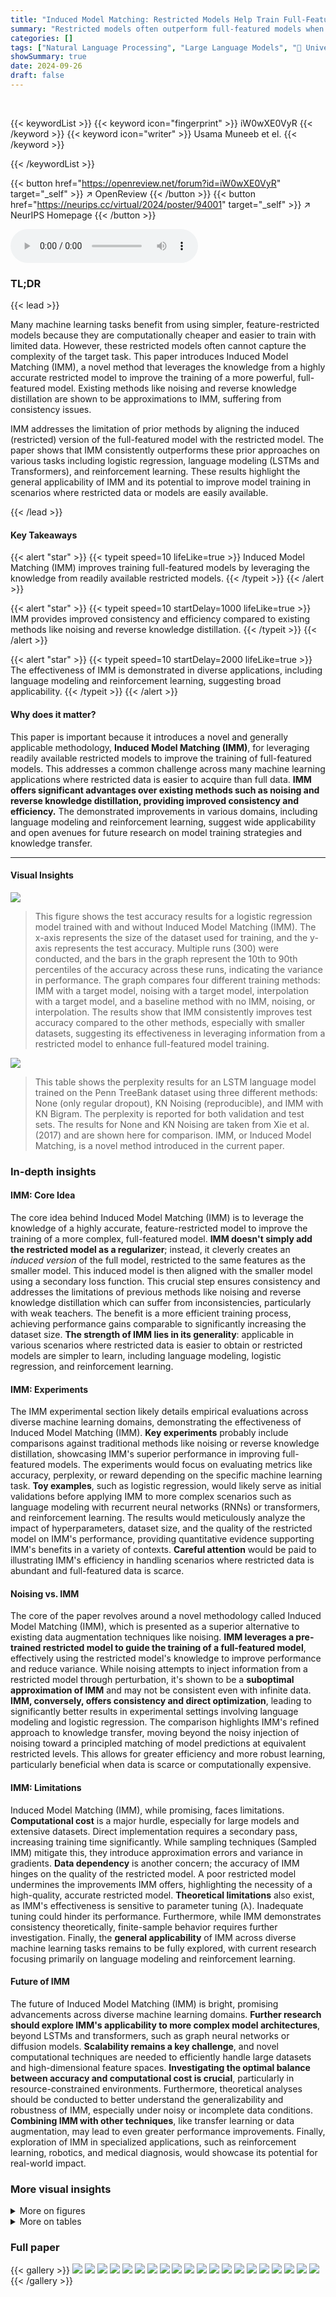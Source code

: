 ```yaml
---
title: "Induced Model Matching: Restricted Models Help Train Full-Featured Models"
summary: "Restricted models often outperform full-featured models when training data is limited.  This paper introduces Induced Model Matching (IMM), a novel technique that uses a restricted model as a guide to..."
categories: []
tags: ["Natural Language Processing", "Large Language Models", "🏢 University of Illinois Chicago",]
showSummary: true
date: 2024-09-26
draft: false
---
```


<br>

{{< keywordList >}}
{{< keyword icon="fingerprint" >}} iW0wXE0VyR {{< /keyword >}}
{{< keyword icon="writer" >}} Usama Muneeb et el. {{< /keyword >}}
 
{{< /keywordList >}}

{{< button href="https://openreview.net/forum?id=iW0wXE0VyR" target="_self" >}}
↗ OpenReview
{{< /button >}}
{{< button href="https://neurips.cc/virtual/2024/poster/94001" target="_self" >}}
↗ NeurIPS Homepage
{{< /button >}}


<audio controls>
    <source src="https://ai-paper-reviewer.com/iW0wXE0VyR/podcast.wav" type="audio/wav">
    Your browser does not support the audio element.
</audio>


### TL;DR


{{< lead >}}

Many machine learning tasks benefit from using simpler, feature-restricted models because they are computationally cheaper and easier to train with limited data. However, these restricted models often cannot capture the complexity of the target task. This paper introduces Induced Model Matching (IMM), a novel method that leverages the knowledge from a highly accurate restricted model to improve the training of a more powerful, full-featured model.  Existing methods like noising and reverse knowledge distillation are shown to be approximations to IMM, suffering from consistency issues. 

IMM addresses the limitation of prior methods by aligning the induced (restricted) version of the full-featured model with the restricted model.  The paper shows that IMM consistently outperforms these prior approaches on various tasks including logistic regression, language modeling (LSTMs and Transformers), and reinforcement learning. These results highlight the general applicability of IMM and its potential to improve model training in scenarios where restricted data or models are easily available. 

{{< /lead >}}


#### Key Takeaways

{{< alert "star" >}}
{{< typeit speed=10 lifeLike=true >}} Induced Model Matching (IMM) improves training full-featured models by leveraging the knowledge from readily available restricted models. {{< /typeit >}}
{{< /alert >}}

{{< alert "star" >}}
{{< typeit speed=10 startDelay=1000 lifeLike=true >}} IMM provides improved consistency and efficiency compared to existing methods like noising and reverse knowledge distillation. {{< /typeit >}}
{{< /alert >}}

{{< alert "star" >}}
{{< typeit speed=10 startDelay=2000 lifeLike=true >}} The effectiveness of IMM is demonstrated in diverse applications, including language modeling and reinforcement learning, suggesting broad applicability. {{< /typeit >}}
{{< /alert >}}

#### Why does it matter?
This paper is important because it introduces a novel and generally applicable methodology, **Induced Model Matching (IMM)**, for leveraging readily available restricted models to improve the training of full-featured models.  This addresses a common challenge across many machine learning applications where restricted data is easier to acquire than full data. **IMM offers significant advantages over existing methods such as noising and reverse knowledge distillation, providing improved consistency and efficiency.** The demonstrated improvements in various domains, including language modeling and reinforcement learning, suggest wide applicability and open avenues for future research on model training strategies and knowledge transfer.

------
#### Visual Insights



![](https://ai-paper-reviewer.com/iW0wXE0VyR/figures_1_1.jpg)

> This figure shows the test accuracy results for a logistic regression model trained with and without Induced Model Matching (IMM).  The x-axis represents the size of the dataset used for training, and the y-axis represents the test accuracy.  Multiple runs (300) were conducted, and the bars in the graph represent the 10th to 90th percentiles of the accuracy across these runs, indicating the variance in performance.  The graph compares four different training methods: IMM with a target model, noising with a target model, interpolation with a target model, and a baseline method with no IMM, noising, or interpolation. The results show that IMM consistently improves test accuracy compared to the other methods, especially with smaller datasets, suggesting its effectiveness in leveraging information from a restricted model to enhance full-featured model training.





![](https://ai-paper-reviewer.com/iW0wXE0VyR/tables_8_1.jpg)

> This table shows the perplexity results for an LSTM language model trained on the Penn TreeBank dataset using three different methods:  None (only regular dropout), KN Noising (reproducible), and IMM with KN Bigram.  The perplexity is reported for both validation and test sets.  The results for None and KN Noising are taken from Xie et al. (2017) and are shown here for comparison. IMM, or Induced Model Matching, is a novel method introduced in the current paper.





### In-depth insights


#### IMM: Core Idea
The core idea behind Induced Model Matching (IMM) is to leverage the knowledge of a highly accurate, feature-restricted model to improve the training of a more complex, full-featured model.  **IMM doesn't simply add the restricted model as a regularizer**; instead, it cleverly creates an *induced version* of the full model, restricted to the same features as the smaller model.  This induced model is then aligned with the smaller model using a secondary loss function. This crucial step ensures consistency and addresses the limitations of previous methods like noising and reverse knowledge distillation which can suffer from inconsistencies, particularly with weak teachers.  The benefit is a more efficient training process, achieving performance gains comparable to significantly increasing the dataset size. **The strength of IMM lies in its generality**: applicable in various scenarios where restricted data is easier to obtain or restricted models are simpler to learn, including language modeling, logistic regression, and reinforcement learning.

#### IMM: Experiments
The IMM experimental section likely details empirical evaluations across diverse machine learning domains, demonstrating the effectiveness of Induced Model Matching (IMM).  **Key experiments** probably include comparisons against traditional methods like noising or reverse knowledge distillation, showcasing IMM's superior performance in improving full-featured models.  The experiments would focus on evaluating metrics like accuracy, perplexity, or reward depending on the specific machine learning task.  **Toy examples**, such as logistic regression, would likely serve as initial validations before applying IMM to more complex scenarios such as language modeling with recurrent neural networks (RNNs) or transformers, and reinforcement learning.  The results would meticulously analyze the impact of hyperparameters, dataset size, and the quality of the restricted model on IMM's performance, providing quantitative evidence supporting IMM's benefits in a variety of contexts.  **Careful attention** would be paid to illustrating IMM's efficiency in handling scenarios where restricted data is abundant and full-featured data is scarce.

#### Noising vs. IMM
The core of the paper revolves around a novel methodology called Induced Model Matching (IMM), which is presented as a superior alternative to existing data augmentation techniques like noising.  **IMM leverages a pre-trained restricted model to guide the training of a full-featured model**, effectively using the restricted model's knowledge to improve performance and reduce variance.  While noising attempts to inject information from a restricted model through perturbation, it's shown to be a **suboptimal approximation of IMM** and may not be consistent even with infinite data.  **IMM, conversely, offers consistency and direct optimization**, leading to significantly better results in experimental settings involving language modeling and logistic regression. The comparison highlights IMM's refined approach to knowledge transfer, moving beyond the noisy injection of noising toward a principled matching of model predictions at equivalent restricted levels.  This allows for greater efficiency and more robust learning, particularly beneficial when data is scarce or computationally expensive.

#### IMM: Limitations
Induced Model Matching (IMM), while promising, faces limitations.  **Computational cost** is a major hurdle, especially for large models and extensive datasets.  Direct implementation requires a secondary pass, increasing training time significantly. While sampling techniques (Sampled IMM) mitigate this, they introduce approximation errors and variance in gradients.  **Data dependency** is another concern; the accuracy of IMM hinges on the quality of the restricted model. A poor restricted model undermines the improvements IMM offers, highlighting the necessity of a high-quality, accurate restricted model.  **Theoretical limitations** also exist, as IMM's effectiveness is sensitive to parameter tuning (λ).  Inadequate tuning could hinder its performance. Furthermore, while IMM demonstrates consistency theoretically, finite-sample behavior requires further investigation.  Finally, the **general applicability** of IMM across diverse machine learning tasks remains to be fully explored, with current research focusing primarily on language modeling and reinforcement learning.

#### Future of IMM
The future of Induced Model Matching (IMM) is bright, promising advancements across diverse machine learning domains.  **Further research should explore IMM's applicability to more complex model architectures**, beyond LSTMs and transformers, such as graph neural networks or diffusion models.  **Scalability remains a key challenge**, and novel computational techniques are needed to efficiently handle large datasets and high-dimensional feature spaces.  **Investigating the optimal balance between accuracy and computational cost is crucial**, particularly in resource-constrained environments.  Furthermore, theoretical analyses should be conducted to better understand the generalizability and robustness of IMM, especially under noisy or incomplete data conditions.  **Combining IMM with other techniques**, like transfer learning or data augmentation, may lead to even greater performance improvements.  Finally, exploration of IMM in specialized applications, such as reinforcement learning, robotics, and medical diagnosis, would showcase its potential for real-world impact.


### More visual insights

<details>
<summary>More on figures
</summary>


![](https://ai-paper-reviewer.com/iW0wXE0VyR/figures_9_1.jpg)

> The figure shows the average reward achieved by an MDP (Markov Decision Process) agent trained with and without the IMM (Induced Model Matching) method.  The MDP agent is trained using REINFORCE (Reinforcement Learning algorithm). A POMDP (Partially Observable Markov Decision Process) agent, trained on a limited observation space, is used to provide side information via the IMM method for improving the MDP training. The graph plots the average reward against the number of training epochs. Error bars represent 10th and 90th percentiles from multiple runs. The results show that incorporating the POMDP information via IMM leads to higher average reward and reduced variance.


![](https://ai-paper-reviewer.com/iW0wXE0VyR/figures_12_1.jpg)

> This figure shows a schematic overview of the Induced Model Matching (IMM) process.  It illustrates how a full-featured true predictive model P(y|x) and its associated data are used to create a feature-restricted induced model P(y|x̄). Simultaneously, a full-featured learned predictive model Q(y|x) and its associated data are used to create a learned feature-restricted induced model Q(y|x̄).  IMM then matches the proxy of the true feature-restricted induced model (P(y|x̄)) with the learned feature-restricted induced model (Q(y|x̄)). The true context distribution π and empirical context distribution πn are also shown to highlight the relationship between the true and empirical models.


![](https://ai-paper-reviewer.com/iW0wXE0VyR/figures_20_1.jpg)

> This figure shows the performance of the induced model Q on the restricted task (using only x1) as a function of the hyperparameter λ in the objective function.  The y-axis represents the IMM(Q) value, and the x-axis shows the weight given to the IMM loss (λ/(1+λ)). It demonstrates that as the weight on the IMM loss increases, the performance of the induced model on the restricted task improves.  The error bars show the variability across multiple runs.


![](https://ai-paper-reviewer.com/iW0wXE0VyR/figures_21_1.jpg)

> This figure visualizes the inductive bias introduced by Induced Model Matching (IMM) in a 3D logistic regression example.  The data points are uniformly sampled within a cube, and the Bayes-optimal restricted model uses only the x1 coordinate, assigning probabilities proportionally to the blue/red areas in the illustrated slice.  IMM encourages the full logistic model to align with these weights, biasing the separating plane towards the correct inclination relative to the x1-axis, which speeds up learning.


![](https://ai-paper-reviewer.com/iW0wXE0VyR/figures_22_1.jpg)

> This figure shows the test accuracy results of a logistic regression model trained with and without Induced Model Matching (IMM).  The x-axis represents the size of the dataset used for training. The y-axis represents the test accuracy.  Multiple runs (300) were performed, and the bars indicate the 10th to 90th percentiles of the accuracy across those runs.  The figure demonstrates that using IMM consistently leads to higher accuracy and lower variance in the test accuracy compared to training without IMM.


![](https://ai-paper-reviewer.com/iW0wXE0VyR/figures_24_1.jpg)

> This figure shows a heatmap representing the reward function used in the reinforcement learning experiment described in the paper.  The reward is defined on an 11x11 toroidal grid, meaning the grid wraps around at the edges. The heatmap illustrates that the reward is highest in the center of the grid and decreases as the distance from the center increases.


![](https://ai-paper-reviewer.com/iW0wXE0VyR/figures_25_1.jpg)

> This figure shows the test accuracy of a logistic regression model trained with and without IMM, using restricted models of varying quality (high, medium, low).  The x-axis represents the dataset size, and the y-axis shows the test accuracy. Error bars represent the 10th and 90th percentiles from 300 runs at each data point. The figure demonstrates that IMM consistently improves accuracy compared to training without it, even when using lower-quality restricted models. The improvement is most pronounced for smaller datasets.


![](https://ai-paper-reviewer.com/iW0wXE0VyR/figures_25_2.jpg)

> The figure shows the average reward achieved by training an MDP policy with and without using IMM.  The MDP is trained using REINFORCE, where the restricted model is a POMDP that only observes one coordinate of the agent's position on an 11x11 toroidal grid.  The x-axis represents the number of epochs (effectively the dataset size), and the y-axis shows the average reward achieved during the rollout horizon. Different lines represent the MDP trained without IMM, and the MDP trained with IMM using either the maximal utility action from the POMDP or a softmaxed POMDP policy with different temperatures. Error bars show 10th and 90th percentiles from 30 Monte Carlo runs. The plot demonstrates that incorporating information from the POMDP using IMM significantly improves the performance of the MDP, particularly with smaller datasets.


![](https://ai-paper-reviewer.com/iW0wXE0VyR/figures_26_1.jpg)

> This figure compares the test accuracy of a logistic regression model trained with and without the Induced Model Matching (IMM) method.  The x-axis represents the size of the dataset used for training, and the y-axis shows the accuracy.  The graph displays that IMM consistently improves the accuracy of the model, particularly with smaller datasets. Error bars showing 10th to 90th percentiles over 300 runs are included to show variability. The figure provides visual evidence supporting the claim that IMM enhances model performance.


![](https://ai-paper-reviewer.com/iW0wXE0VyR/figures_27_1.jpg)

> This figure shows the test accuracy results of a logistic regression model trained with and without Induced Model Matching (IMM).  The x-axis represents the size of the dataset used for training, and the y-axis shows the test accuracy.  Multiple runs (300) were conducted, and error bars represent the 10th to 90th percentiles of the accuracy results.  The graph demonstrates that IMM improves the accuracy of the logistic regression model, especially when the training dataset is relatively small.


</details>




<details>
<summary>More on tables
</summary>


![](https://ai-paper-reviewer.com/iW0wXE0VyR/tables_8_2.jpg)
> This table shows the results of experiments using the BERTBASE language model on several GLUE tasks.  Three configurations are compared: the baseline BERTBASE model, the model with the Masked Language Model (MLM) objective added, and the model with the Induced Model Matching (IMM) method added in addition to MLM.  The metrics used vary depending on the specific task (Matthew's Correlation Coefficient for COLA, F1 score for MRPC, and accuracy for QNLI and RTE). All results are averages across multiple restarts.

![](https://ai-paper-reviewer.com/iW0wXE0VyR/tables_12_1.jpg)
> This table shows the perplexity results for an LSTM language model trained on the Penn TreeBank dataset using different methods: no regularization, KN noising (a data augmentation technique), and IMM with KN bigrams.  The table compares the validation and test perplexity scores achieved by each method and highlights the improvement achieved by IMM over other methods.  Lower perplexity indicates better performance.

![](https://ai-paper-reviewer.com/iW0wXE0VyR/tables_15_1.jpg)
> This table presents the performance comparison between the baseline, noising, and IMM methods across different dataset sizes in a logistic regression experiment where the regularization parameter λ is fixed at 1.5.  The 'IMM-Noising Gap' column shows the difference in performance between IMM and noising, highlighting IMM's improvement.  The results demonstrate IMM's consistent superior performance compared to noising, even as the dataset size increases.

![](https://ai-paper-reviewer.com/iW0wXE0VyR/tables_23_1.jpg)
> This table compares the performance of a Kneser-Ney bigram model and an LSTM model (with and without IMM) on a bigram prediction task using the Penn TreeBank dataset.  It demonstrates that a simple bigram model outperforms the LSTM on this restricted task, highlighting the potential benefits of incorporating restricted model knowledge when training full-featured models. The table shows that IMM improves the LSTM's performance on this task.

</details>




### Full paper

{{< gallery >}}
<img src="https://ai-paper-reviewer.com/iW0wXE0VyR/1.png" class="grid-w50 md:grid-w33 xl:grid-w25" />
<img src="https://ai-paper-reviewer.com/iW0wXE0VyR/2.png" class="grid-w50 md:grid-w33 xl:grid-w25" />
<img src="https://ai-paper-reviewer.com/iW0wXE0VyR/3.png" class="grid-w50 md:grid-w33 xl:grid-w25" />
<img src="https://ai-paper-reviewer.com/iW0wXE0VyR/4.png" class="grid-w50 md:grid-w33 xl:grid-w25" />
<img src="https://ai-paper-reviewer.com/iW0wXE0VyR/5.png" class="grid-w50 md:grid-w33 xl:grid-w25" />
<img src="https://ai-paper-reviewer.com/iW0wXE0VyR/6.png" class="grid-w50 md:grid-w33 xl:grid-w25" />
<img src="https://ai-paper-reviewer.com/iW0wXE0VyR/7.png" class="grid-w50 md:grid-w33 xl:grid-w25" />
<img src="https://ai-paper-reviewer.com/iW0wXE0VyR/8.png" class="grid-w50 md:grid-w33 xl:grid-w25" />
<img src="https://ai-paper-reviewer.com/iW0wXE0VyR/9.png" class="grid-w50 md:grid-w33 xl:grid-w25" />
<img src="https://ai-paper-reviewer.com/iW0wXE0VyR/10.png" class="grid-w50 md:grid-w33 xl:grid-w25" />
<img src="https://ai-paper-reviewer.com/iW0wXE0VyR/11.png" class="grid-w50 md:grid-w33 xl:grid-w25" />
<img src="https://ai-paper-reviewer.com/iW0wXE0VyR/12.png" class="grid-w50 md:grid-w33 xl:grid-w25" />
<img src="https://ai-paper-reviewer.com/iW0wXE0VyR/13.png" class="grid-w50 md:grid-w33 xl:grid-w25" />
<img src="https://ai-paper-reviewer.com/iW0wXE0VyR/14.png" class="grid-w50 md:grid-w33 xl:grid-w25" />
<img src="https://ai-paper-reviewer.com/iW0wXE0VyR/15.png" class="grid-w50 md:grid-w33 xl:grid-w25" />
<img src="https://ai-paper-reviewer.com/iW0wXE0VyR/16.png" class="grid-w50 md:grid-w33 xl:grid-w25" />
<img src="https://ai-paper-reviewer.com/iW0wXE0VyR/17.png" class="grid-w50 md:grid-w33 xl:grid-w25" />
<img src="https://ai-paper-reviewer.com/iW0wXE0VyR/18.png" class="grid-w50 md:grid-w33 xl:grid-w25" />
<img src="https://ai-paper-reviewer.com/iW0wXE0VyR/19.png" class="grid-w50 md:grid-w33 xl:grid-w25" />
<img src="https://ai-paper-reviewer.com/iW0wXE0VyR/20.png" class="grid-w50 md:grid-w33 xl:grid-w25" />
{{< /gallery >}}